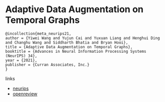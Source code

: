 # Adaptive Data Augmentation on Temporal Graphs

```
@incollection{meta_neurips21,
author = {Yiwei Wang and Yujun Cai and Yuxuan Liang and Henghui Ding and Changhu Wang and Siddharth Bhatia and Bryan Hooi},
title = {Adaptive Data Augmentation on Temporal Graphs},
booktitle = {Advances in Neural Information Processing Systems (NeurIPS) 34},
year = {2021},
publisher = {Curran Associates, Inc.}
}
```

links
- [neurips](https://neurips.cc/Conferences/2021/ScheduleMultitrack?event=28672)
- [openreview](https://openreview.net/forum?id=G5l8qucT8A)
